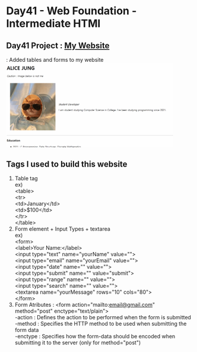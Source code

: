 # Day41 - Web Foundation - Intermediate HTMl
## Day41 Project : [My Website](index.html)
 : Added tables and forms to my website   
 <img src="myWebsite2.gif" width="450" height="auto">
## Tags I used to build this website
  1. Table tag   
    ex)<br>
      \<table\>   
        \<tr\>   
            \<td\>January\</td\>   
            \<td\>$100\</td\>   
        \</tr\>   
      \</table\>    
  2. Form element + Input Types + textarea<br>
    ex)<Br> 
     \<form\><br>
          \<label\>Your Name:\</label\><br>
          \<input type="text" name="yourName" value=""\><br>
          \<input type="email" name="yourEmail" value=""\><br>
          \<input type="date" name="" value=""\><br>
          \<input type="submit" name="" value="submit"\><br>
          \<input type="range" name="" value=""\><br>
          \<input type="search" name="" value=""\><br>
          \<textarea name="yourMessage" rows="10" cols="80"\></textarea><br>
    \</form\>   
  3. Form Atributes
    : \<form action="mailto:email@gmail.com" method="post" enctype="text/plain"\><br>
    -action : Defines the action to be performed when the form is submitted<br>
    -method : Specifies the HTTP method to be used when submitting the form data<br>
    -enctype : Specifies how the form-data should be encoded when submitting it to the server (only for method="post")<br>
